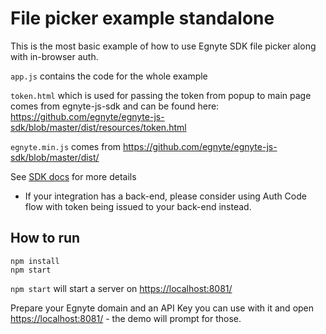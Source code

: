 # File picker example standalone

This is the most basic example of how to use Egnyte SDK file picker along with in-browser auth.

`app.js` contains the code for the whole example

`token.html` which is used for passing the token from popup to main page comes from egnyte-js-sdk and can be found here: https://github.com/egnyte/egnyte-js-sdk/blob/master/dist/resources/token.html

`egnyte.min.js` comes from https://github.com/egnyte/egnyte-js-sdk/blob/master/dist/

See [SDK docs](https://github.com/egnyte/egnyte-js-sdk/) for more details

- If your integration has a back-end, please consider using Auth Code flow with token being issued to your back-end instead.

## How to run

```
npm install
npm start
```

`npm start` will start a server on [https://localhost:8081/](https://localhost:8081/)

Prepare your Egnyte domain and an API Key you can use with it and open [https://localhost:8081/](https://localhost:8081/) - the demo will prompt for those.

